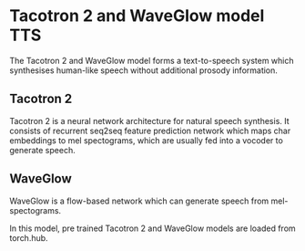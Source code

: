 # Tacotron 2 and WaveGlow model TTS

The Tacotron 2 and WaveGlow model forms a text-to-speech system which synthesises human-like speech without additional prosody information. 

## Tacotron 2 
Tacotron 2 is a neural network architecture for natural speech synthesis. It consists of recurrent seq2seq feature prediction network which maps char embeddings to mel spectograms, which are usually fed into a vocoder to generate speech. 

## WaveGlow 
WaveGlow is a flow-based network which can generate speech from mel-spectograms.

In this model, pre trained Tacotron 2 and WaveGlow models are loaded from torch.hub.



